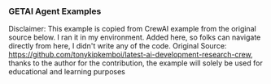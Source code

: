 ### GETAI Agent Examples
Disclaimer: This example is copied from CrewAI example from the original source below. I ran it in my environment. Added here, so folks can navigate directly from here, I didn't write any of the code.
Original Source: https://github.com/tonykipkemboi/latest-ai-development-research-crew, thanks to the author for the contribution, the example will solely be used for educational and learning purposes
